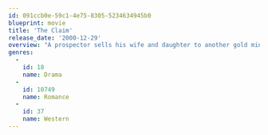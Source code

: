 ```yaml
---
id: 091ccb0e-59c1-4e75-8305-5234634945b0
blueprint: movie
title: 'The Claim'
release_date: '2000-12-29'
overview: "A prospector sells his wife and daughter to another gold miner for the rights to a gold mine. Twenty years later, the prospector is a wealthy man who owns much of the old west town named Kingdom Come. But changes are brewing and his past is coming back to haunt him. A surveyor and his crew scouts the town as a location for a new railroad line and a young woman suddenly appears in the town and is evidently the man's daughter."
genres:
  -
    id: 18
    name: Drama
  -
    id: 10749
    name: Romance
  -
    id: 37
    name: Western
---
```

